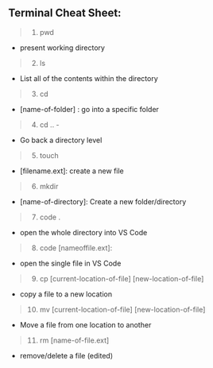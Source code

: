 ## Terminal Cheat Sheet:
>1. pwd 
- present working directory
>2. ls 
- List all of the contents within the directory
>3. cd 
- [name-of-folder] : go into a specific folder
>4. cd .. - 
- Go back a directory level
>5. touch 
- [filename.ext]: create a new file
>6. mkdir 
- [name-of-directory]: Create a new folder/directory
>7. code . 
- open the whole directory into VS Code
>8. code [nameoffile.ext]: 
- open the single file in VS Code
>9. cp [current-location-of-file] [new-location-of-file]
- copy a file to a new location
>10. mv [current-location-of-file] [new-location-of-file]
- Move a file from one location to another
>11. rm [name-of-file.ext] 
- remove/delete a file (edited) 